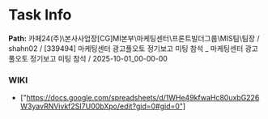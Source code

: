 # Task Info

**Path:** 카페24(주)\본사사업장\[CG]MI본부\마케팅센터\프론트빌더그룹\MIS팀\팀장 / shahn02 / [339494] 마케팅센터 광고풀오토 정기보고 미팅 참석 _ 마케팅센터 광고풀오토 정기보고 미팅 참석 / 2025-10-01_00-00-00

### WIKI
- ["https://docs.google.com/spreadsheets/d/1WHe49kfwaHc80uxbG226W3yavRNVivkf2SI7U00bXpo/edit?gid=0#gid=0"]

